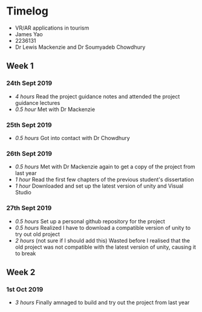 # Timelog 

* VR/AR applications in tourism
* James Yao 
* 2236131 
* Dr Lewis Mackenzie and Dr Soumyadeb Chowdhury 

## Week 1

### 24th Sept 2019

* *4 hours* Read the project guidance notes and attended the project guidance lectures 
* *0.5 hour* Met with Dr Mackenzie

### 25th Sept 2019

* *0.5 hours* Got into contact with Dr Chowdhury

### 26th Sept 2019

* *0.5 hours* Met with Dr Mackenzie again to get a copy of the project from last year
* *1 hour* Read the first few chapters of the previous student's dissertation
* *1 hour* Downloaded and set up the latest version of unity and Visual Studio

### 27th Sept 2019

* *0.5 hours* Set up a personal github repository for the project
* *0.5 hours* Realized I have to download a compatible version of unity to try out old project
* *2 hours* (not sure if I should add this) Wasted before I realised that the old project was not compatible with the latest version of unity, causing it to break


## Week 2

### 1st Oct 2019

* *3 hours* Finally amnaged to build and try out the project from last year
